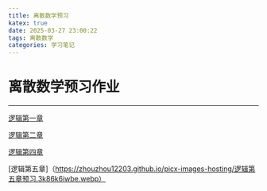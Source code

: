 ```yaml
---
title: 离散数学预习
katex: true
date: 2025-03-27 23:00:22
tags: 离散数学
categories: 学习笔记
---
```

# 离散数学预习作业
****
[逻辑第一章](https://zhouzhou12203.github.io/picx-images-hosting/逻辑第一章预习作业.1hsdbw94bx.webp)

[逻辑第二章](https://zhouzhou12203.github.io/picx-images-hosting/逻辑第二章预习作业.8adeyczlan.webp)

[逻辑第四章](https://zhouzhou12203.github.io/picx-images-hosting/逻辑第四章课前测试.5q7ksoh8il.webp)

[逻辑第五章]（https://zhouzhou12203.github.io/picx-images-hosting/逻辑第五章预习.3k86k6iwbe.webp）